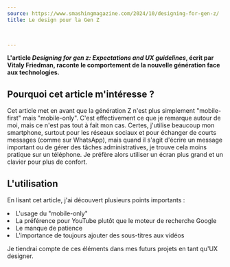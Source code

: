 ```yaml
---
source: https://www.smashingmagazine.com/2024/10/designing-for-gen-z/
title: Le design pour la Gen Z

 

---
```

**L'article *Designing for gen z: Expectations and UX guidelines*, écrit par Vitaly Friedman, raconte le comportement de la nouvelle génération face aux technologies.**

## Pourquoi cet article m'intéresse ?
Cet article met en avant que la génération Z n'est plus simplement "mobile-first" mais "mobile-only". C'est effectivement ce que je remarque autour de moi, mais ce n'est pas tout à fait mon cas. Certes, j'utilise beaucoup mon smartphone, surtout pour les réseaux sociaux et pour échanger de courts messages (comme sur WhatsApp), mais quand il s'agit d'écrire un message important ou de gérer des tâches administratives, je trouve cela moins pratique sur un téléphone. Je préfère alors utiliser un écran plus grand et un clavier pour plus de confort.
## L'utilisation
En lisant cet article, j'ai découvert plusieurs points importants :
<li>
L'usage du "mobile-only"</li>
<li>La préférence pour YouTube plutôt que le moteur de recherche Google</li>
<li>Le manque de patience</li>
<li>L'importance de toujours ajouter des sous-titres aux vidéos</li>

Je tiendrai compte de ces éléments dans mes futurs projets en tant qu'UX designer.